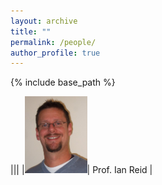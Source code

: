 ```yaml
---
layout: archive
title: ""
permalink: /people/
author_profile: true
---
```


{% include base_path %}

|||
|<img src="../images/ian_reid.jpg" alt="drawing" width="100px"/>| Prof. Ian Reid |
